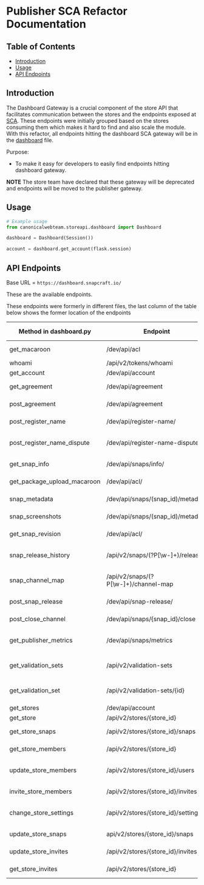 
# Publisher SCA Refactor Documentation

## Table of Contents
- [Introduction](#introduction)
- [Usage](#usage)
- [API Endpoints](#api-endpoints)

## Introduction

The Dashboard Gateway is a crucial component of the store API that facilitates communication between the stores and the endpoints exposed at [SCA](https://dashboard.snapcraft.io/docs). These endpoints were initially grouped based on the stores consuming them which makes it hard to find and also scale the module. With this refactor, all endpoints hitting the dashboard SCA gateway will be in the [dashboard](./dashboard.py) file.

Purpose:
- To make it easy for developers to easily find endpoints hitting dashboard gateway.

**NOTE**
The store team have declared that these gateway will be deprecated and endpoints will be moved to the publisher gateway.

## Usage

```python
# Example usage
from canonicalwebteam.storeapi.dashboard import Dashboard

dashboard = Dashboard(Session())

account = dashboard.get_account(flask.session)

```

## API Endpoints
Base URL = `https://dashboard.snapcraft.io/`

These are the available endpoints.

These endpoints were formerly in different files, the last column of the table below shows the former location of the endpoints

| Method in dashboard.py | Endpoint | Methods | Docs Link |  Former location  |
|----------|----------|----------|----------|---------------|
|       get_macaroon   |      /dev/api/acl    |    POST      |    [get macaroon](https://dashboard.snapcraft.io/docs/reference/v1/macaroon.html)      |    snapstore.py    |
|     whoami     |       /api/v2/tokens/whoami   |     GET     |     [who am I?](https://dashboard.snapcraft.io/docs/reference/v2/en/tokens.html#api-tokens-whoami)     |    snapstore.py    |
|     get_account     |     /dev/api/account     |     GET     |      [get account](https://dashboard.snapcraft.io/docs/reference/v1/account.html#get--dev-api-account)    |    publisher.py    |
|    get_agreement      |    /dev/api/agreement      |     GET     |    [get agreement](https://dashboard.snapcraft.io/docs/reference/v1/snap.html#release-a-snap-build-to-a-channel)      |    publisher.py    |
|     post_agreement     |     /dev/api/agreement     |     POST     |     [post agreement](https://dashboard.snapcraft.io/docs/reference/v1/snap.html#assert-a-build-for-a-snap)    |    publisher.py    |
|    post_register_name      |     /dev/api/register-name/     |      POST    |    [register a snap name](https://dashboard.snapcraft.io/docs/reference/v1/snap.html#register-a-snap-name)      |    publisher.py    |
|     post_register_name_dispute     |    /dev/api/register-name-dispute/      |    POST      |    [register name dispute](https://dashboard.snapcraft.io/docs/reference/v1/snap.html#register-a-snap-name-dispute)      |    publisher.py    |
|     get_snap_info     |    /dev/api/snaps/info/      |    GET      |     [get snap info](https://dashboard.snapcraft.io/docs/reference/v1/snap.html#obtaining-information-about-a-snap)     |     publisher.py     |
|     get_package_upload_macaroon     |     /dev/api/acl/     |     GET     |     [request a macaroon](https://dashboard.snapcraft.io/docs/reference/v1/macaroon.html#request-a-macaroon)     |    publisher.py    |
|      snap_metadata    |     /dev/api/snaps/(snap_id)/metadata     |     PUT     |     [snap metadata](https://dashboard.snapcraft.io/docs/reference/v1/snap.html#managing-snap-metadata)     |    publisher.py    |
|     snap_screenshots     |     /dev/api/snaps/(snap_id)/metadata     |     PUT     |    [snap screenshots](https://dashboard.snapcraft.io/docs/reference/v1/snap.html#managing-snap-metadata)      |    publisher.py    |
|     get_snap_revision     |     /dev/api/acl/     |     GET     |    [get snap revision]()      |    publisher.py    |
|     snap_release_history     |     /api/v2/snaps/(?P<name>[\\w-]+)/releases   |    GET    |     [snap release history](https://dashboard.snapcraft.io/docs/reference/v2/en/snaps.html#snap-releases)     |    publisher.py    |
|    snap_channel_map      |    /api/v2/snaps/(?P<name>[\\w-]+)/channel-map      |     GET     |    [snap channel map](https://dashboard.snapcraft.io/docs/reference/v2/en/snaps.html#snap-channel-map)      |    publisher.py    |
|    post_snap_release      |    /dev/api/snap-release/      |    POST      |    [post snap release](https://dashboard.snapcraft.io/docs/reference/v1/snap.html#release-a-snap-build-to-a-channel)      |    publisher.py    |
|     post_close_channel     |     /dev/api/snaps/{snap_id}/close     |     POST     |    [post close channel](https://dashboard.snapcraft.io/docs/reference/v1/snap.html#close-a-channel-for-a-snap-package)      |    publisher.py    |
|     get_publisher_metrics     |    /dev/api/snaps/metrics      |      POST    |     [get publisher metrics](https://dashboard.snapcraft.io/docs/reference/v1/snap.html#fetch-metrics-for-snaps)     |    publisher.py    |
|    get_validation_sets      |     /api/v2/validation-sets     |     GET     |    [get validation sets](https://dashboard.snapcraft.io/docs/reference/v2/en/validation-sets.html)      |    snapstore.py    |
|     get_validation_set     |     /api/v2/validation-sets/{id}     |     GET     |     [get validation set](https://dashboard.snapcraft.io/docs/reference/v2/en/validation-sets.html)     |    snapstore.py    |
|    get_stores      |     /dev/api/account     |    GET      |     [get stores](https://dashboard.snapcraft.io/docs/reference/v1/account.html#get--dev-api-account)     |    snapstore.py    |
|    get_store      |     /api/v2/stores/{store_id}     |     GET     |     [get store](https://dashboard.snapcraft.io/docs/reference/v2/en/stores.html#list-the-details-of-a-brand-store)     |    snapstore.py    |
|     get_store_snaps     |     /api/v2/stores/{store_id}/snaps     |    GET      |     [get store snaps](https://dashboard.snapcraft.io/docs/reference/v2/en/stores.html#get)     |    snapstore.py    |
|     get_store_members     |     /api/v2/stores/{store_id}     |     GET     |     [get store members](https://dashboard.snapcraft.io/docs/reference/v2/en/stores.html#list-the-details-of-a-brand-store)     |    snapstore.py    |
|     update_store_members     |     /api/v2/stores/{store_id}/users     |     POST     |     [update store members](https://dashboard.snapcraft.io/docs/reference/v2/en/stores.html#add-remove-or-edit-users-roles)     |    snapstore.py    |
|     invite_store_members     |     /api/v2/stores/{store_id}/invites     |    POST     |     [invite store members](https://dashboard.snapcraft.io/docs/reference/v2/en/stores.html#manage-store-invitations)     |    snapstore.py    |
|     change_store_settings     |    /api/v2/stores/{store_id}/settings      |    PUT      |     [change store settings](https://dashboard.snapcraft.io/docs/reference/v2/en/stores.html#change-store-settings)     |    snapstore.py    |
|     update_store_snaps     |    api/v2/stores/{store_id}/snaps      |    POST      |    [update store snaps](https://dashboard.snapcraft.io/docs/reference/v2/en/stores.html#post)      |    snapstore.py    |
|     update_store_invites     |    /api/v2/stores/{store_id}/invites      |    PUT      |    [update store invites](https://dashboard.snapcraft.io/docs/reference/v2/en/stores.html#manage-store-invitations)     |    snapstore.py    |
|    get_store_invites      |    /api/v2/stores/{store_id}      |     GET     |     [get store invites](https://dashboard.snapcraft.io/docs/reference/v2/en/stores.html#list-the-details-of-a-brand-store)     |    snapstore.py    |
